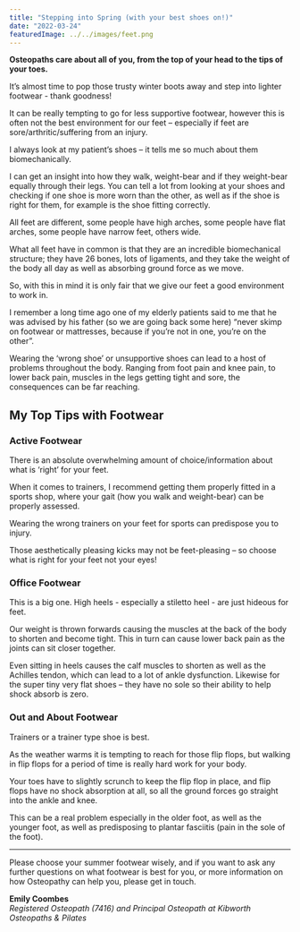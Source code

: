 ```yaml
---
title: "Stepping into Spring (with your best shoes on!)"
date: "2022-03-24"
featuredImage: ../../images/feet.png
---
```


<strong>Osteopaths care about all of you, from the top of your head to the tips of your toes.</strong>

It’s almost time to pop those trusty winter boots away and step into lighter footwear - thank goodness!

It can be really tempting to go for less supportive footwear, however this is often not the best environment for our feet – especially if feet are sore/arthritic/suffering from an injury.

I always look at my patient’s shoes – it tells me so much about them biomechanically.

I can get an insight into how they walk, weight-bear and if they weight-bear equally through their legs. You can tell a lot from looking at your shoes and checking if one shoe is more worn than the other,  as well as if the shoe is right for them, for example is the shoe fitting correctly.

All feet are different, some people have high arches, some people have flat arches, some people have narrow feet, others wide.

What all feet have in common is that they are an incredible biomechanical structure; they have 26 bones, lots of ligaments, and they take the weight of the body all day as well as absorbing ground force as we move.

So, with this in mind it is only fair that we give our feet a good environment to work in.

I remember a long time ago one of my elderly patients said to me that he was advised by his father (so we are going back some here) “never skimp on footwear or mattresses, because if you’re not in one, you’re on the other”.

Wearing the ‘wrong shoe’ or unsupportive shoes can lead to a host of problems throughout the body. Ranging from foot pain and knee pain, to lower back pain, muscles in the legs getting tight and sore, the consequences can be far reaching.

<h2>My Top Tips with Footwear</h2>

<h3>Active Footwear</h3>

There is an absolute overwhelming amount of choice/information about what is ‘right’ for your feet.

When it comes to trainers, I recommend getting them properly fitted in a sports shop, where your gait (how you walk and weight-bear) can be properly assessed.

Wearing the wrong trainers on your feet for sports can predispose you to injury.

Those aesthetically pleasing kicks may not be feet-pleasing – so choose what is right for your feet not your eyes!

<h3>Office Footwear</h3>

This is a big one. High heels - especially a stiletto heel - are just hideous for feet.

Our weight is thrown forwards causing the muscles at the back of the body to shorten and become tight. This in turn can cause lower back pain as the joints can sit closer together.

Even sitting in heels causes the calf muscles to shorten as well as the Achilles tendon, which can lead to a lot of ankle dysfunction. Likewise for the super tiny very flat shoes – they have no sole so their ability to help shock absorb is zero.

<h3>Out and About Footwear</h3>

Trainers or a trainer type shoe is best.

As the weather warms it is tempting to reach for those flip flops, but walking in flip flops for a period of time is really hard work for your body.

Your toes have to slightly scrunch to keep the flip flop in place, and flip flops have no shock absorption at all, so all the ground forces go straight into the ankle and knee.

This can be a real problem especially in the older foot, as well as the younger foot, as well as predisposing to plantar fasciitis (pain in the sole of the foot).

<hr />

Please choose your summer footwear wisely, and if you want to ask any further questions on what footwear is best for you, or more information on how Osteopathy can help you, please get in touch.

<strong>Emily Coombes</strong><br />
<em>Registered Osteopath (7416) and Principal Osteopath at Kibworth Osteopaths & Pilates</em>